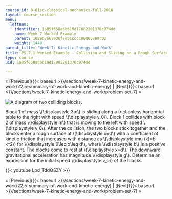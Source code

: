 ```yaml
---
course_id: 8-01sc-classical-mechanics-fall-2016
layout: course_section
menu:
  leftnav:
    identifier: 1a85f658a6b619d17082201370c974dd
    name: Week 7 Worked Example
    parent: 1099b7667930f7e51cccc80d63899c02
    weight: 1440
parent_title: 'Week 7: Kinetic Energy and Work'
title: PS.7.1 Worked Example - Collision and Sliding on a Rough Surface
type: course
uid: 1a85f658a6b619d17082201370c974dd

---
```


« [Previous]({{< baseurl >}}/sections/week-7-kinetic-energy-and-work/22.5-summary-of-work-and-kinetic-energy) | [Next]({{< baseurl >}}/sections/week-7-kinetic-energy-and-work/problem-set-7) »

![A diagram of two colliding blocks.](/coursemedia/8-01sc-classical-mechanics-fall-2016/e11c8a5bacd3aece5290c369d8582292_fridayw6_1_1.svg)

Block 1 of mass \\(\\displaystyle 3m\\) is sliding along a frictionless horizontal table to the right with speed \\(\\displaystyle v\_0\\). Block 1 collides with block 2 of mass \\(\\displaystyle m\\) that is moving to the left with speed \\(\\displaystyle v\_0\\). After the collision, the two blocks stick together and the blocks enter a rough surface at \\(\\displaystyle x=0\\) with a coefficient of kinetic friction that increases with distance as \\(\\displaystyle \\mu (x)=b x^2\\) for \\(\\displaystyle 0\\leq x\\leq d\\), where \\(\\displaystyle b\\) is a positive constant. The blocks come to rest at \\(\\displaystyle x=d\\). The downward gravitational acceleration has magnitude \\(\\displaystyle g\\). Determine an expression for the initial speed \\(\\displaystyle v\_0\\) of the blocks.

{{< youtube Lpd_TddOSZY >}}

« [Previous]({{< baseurl >}}/sections/week-7-kinetic-energy-and-work/22.5-summary-of-work-and-kinetic-energy) | [Next]({{< baseurl >}}/sections/week-7-kinetic-energy-and-work/problem-set-7) »